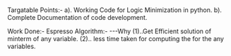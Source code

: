 # 
Targatable Points:-
      a). Working Code for Logic Minimization in python.
      b). Complete Documentation of code development.
      
  Work Done:-
  Espresso Algorithm:-
    ---Why
        (1)..Get Efficient solution of minterm of any variable.
        (2).. less time taken for computing the for the any variables.
        
  
 
